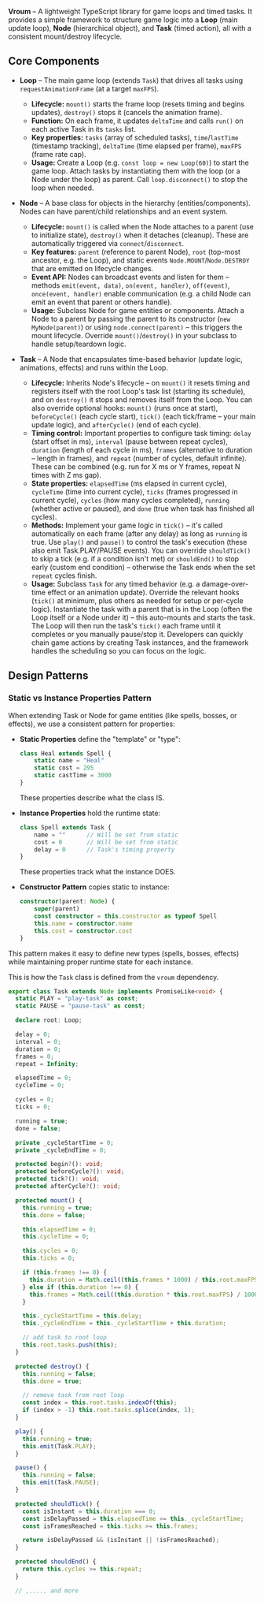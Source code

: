 **Vroum** – A lightweight TypeScript library for game loops and timed tasks. It provides a simple framework to structure game logic into a **Loop** (main update loop), **Node** (hierarchical object), and **Task** (timed action), all with a consistent mount/destroy lifecycle.

## Core Components

- **Loop** – The main game loop (extends `Task`) that drives all tasks using `requestAnimationFrame` (at a target `maxFPS`).  
  - **Lifecycle:** `mount()` starts the frame loop (resets timing and begins updates), `destroy()` stops it (cancels the animation frame).  
  - **Function:** On each frame, it updates `deltaTime` and calls `run()` on each active Task in its `tasks` list.  
  - **Key properties:** `tasks` (array of scheduled tasks), `time`/`lastTime` (timestamp tracking), `deltaTime` (time elapsed per frame), `maxFPS` (frame rate cap).  
  - **Usage:** Create a Loop (e.g. `const loop = new Loop(60)`) to start the game loop. Attach tasks by instantiating them with the loop (or a Node under the loop) as parent. Call `loop.disconnect()` to stop the loop when needed.

- **Node** – A base class for objects in the hierarchy (entities/components). Nodes can have parent/child relationships and an event system.  
  - **Lifecycle:** `mount()` is called when the Node attaches to a parent (use to initialize state), `destroy()` when it detaches (cleanup). These are automatically triggered via `connect`/`disconnect`.  
  - **Key features:** `parent` (reference to parent Node), `root` (top-most ancestor, e.g. the Loop), and static events `Node.MOUNT`/`Node.DESTROY` that are emitted on lifecycle changes.  
  - **Event API:** Nodes can broadcast events and listen for them – methods `emit(event, data)`, `on(event, handler)`, `off(event)`, `once(event, handler)` enable communication (e.g. a child Node can emit an event that parent or others handle).  
  - **Usage:** Subclass Node for game entities or components. Attach a Node to a parent by passing the parent to its constructor (`new MyNode(parent)`) or using `node.connect(parent)` – this triggers the mount lifecycle. Override `mount()`/`destroy()` in your subclass to handle setup/teardown logic.

- **Task** – A Node that encapsulates time-based behavior (update logic, animations, effects) and runs within the Loop.  
  - **Lifecycle:** Inherits Node's lifecycle – on `mount()` it resets timing and registers itself with the root Loop's task list (starting its schedule), and on `destroy()` it stops and removes itself from the Loop. You can also override optional hooks: `mount()` (runs once at start), `beforeCycle()` (each cycle start), `tick()` (each tick/frame – your main update logic), and `afterCycle()` (end of each cycle).  
  - **Timing control:** Important properties to configure task timing: `delay` (start offset in ms), `interval` (pause between repeat cycles), `duration` (length of each cycle in ms), `frames` (alternative to duration – length in frames), and `repeat` (number of cycles, default infinite). These can be combined (e.g. run for X ms or Y frames, repeat N times with Z ms gap).  
  - **State properties:** `elapsedTime` (ms elapsed in current cycle), `cycleTime` (time into current cycle), `ticks` (frames progressed in current cycle), `cycles` (how many cycles completed), `running` (whether active or paused), and `done` (true when task has finished all cycles).  
  - **Methods:** Implement your game logic in `tick()` – it's called automatically on each frame (after any delay) as long as `running` is true. Use `play()` and `pause()` to control the task's execution (these also emit Task.PLAY/PAUSE events). You can override `shouldTick()` to skip a tick (e.g. if a condition isn't met) or `shouldEnd()` to stop early (custom end condition) – otherwise the Task ends when the set `repeat` cycles finish.  
  - **Usage:** Subclass `Task` for any timed behavior (e.g. a damage-over-time effect or an animation update). Override the relevant hooks (`tick()` at minimum, plus others as needed for setup or per-cycle logic). Instantiate the task with a parent that is in the Loop (often the Loop itself or a Node under it) – this auto-mounts and starts the task. The Loop will then run the task's `tick()` each frame until it completes or you manually pause/stop it. Developers can quickly chain game actions by creating Task instances, and the framework handles the scheduling so you can focus on the logic.

## Design Patterns

### Static vs Instance Properties Pattern

When extending Task or Node for game entities (like spells, bosses, or effects), we use a consistent pattern for properties:

- **Static Properties** define the "template" or "type":
  ```typescript
  class Heal extends Spell {
      static name = "Heal"
      static cost = 295
      static castTime = 3000
  }
  ```
  These properties describe what the class IS.

- **Instance Properties** hold the runtime state:
  ```typescript
  class Spell extends Task {
      name = ""      // Will be set from static
      cost = 0       // Will be set from static
      delay = 0      // Task's timing property
  }
  ```
  These properties track what the instance DOES.

- **Constructor Pattern** copies static to instance:
  ```typescript
  constructor(parent: Node) {
      super(parent)
      const constructor = this.constructor as typeof Spell
      this.name = constructor.name
      this.cost = constructor.cost
  }
  ```

This pattern makes it easy to define new types (spells, bosses, effects) while maintaining proper runtime state for each instance.

This is how the `Task` class is defined from the `vroum` dependency.

```ts
export class Task extends Node implements PromiseLike<void> {
  static PLAY = "play-task" as const;
  static PAUSE = "pause-task" as const;

  declare root: Loop;

  delay = 0;
  interval = 0;
  duration = 0;
  frames = 0;
  repeat = Infinity;

  elapsedTime = 0;
  cycleTime = 0;

  cycles = 0;
  ticks = 0;

  running = true;
  done = false;

  private _cycleStartTime = 0;
  private _cycleEndTime = 0;

  protected begin?(): void;
  protected beforeCycle?(): void;
  protected tick?(): void;
  protected afterCycle?(): void;

  protected mount() {
    this.running = true;
    this.done = false;

    this.elapsedTime = 0;
    this.cycleTime = 0;

    this.cycles = 0;
    this.ticks = 0;

    if (this.frames !== 0) {
      this.duration = Math.ceil((this.frames * 1000) / this.root.maxFPS);
    } else if (this.duration !== 0) {
      this.frames = Math.ceil((this.duration * this.root.maxFPS) / 1000);
    }

    this._cycleStartTime = this.delay;
    this._cycleEndTime = this._cycleStartTime + this.duration;

    // add task to root loop
    this.root.tasks.push(this);
  }

  protected destroy() {
    this.running = false;
    this.done = true;

    // remove task from root loop
    const index = this.root.tasks.indexOf(this);
    if (index > -1) this.root.tasks.splice(index, 1);
  }

  play() {
    this.running = true;
    this.emit(Task.PLAY);
  }

  pause() {
    this.running = false;
    this.emit(Task.PAUSE);
  }

  protected shouldTick() {
    const isInstant = this.duration === 0;
    const isDelayPassed = this.elapsedTime >= this._cycleStartTime;
    const isFramesReached = this.ticks >= this.frames;

    return isDelayPassed && (isInstant || !isFramesReached);
  }

  protected shouldEnd() {
    return this.cycles >= this.repeat;
  }

  // ,..... and more

```